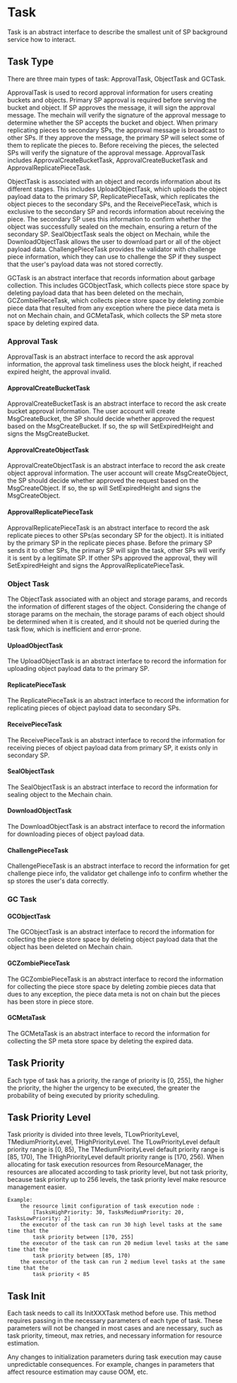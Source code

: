 # Task

Task is an abstract interface to describe the smallest unit of SP background service how to interact.

## Task Type

There are three main types of task: ApprovalTask, ObjectTask and GCTask.

ApprovalTask is used to record approval information for users creating buckets and objects. Primary SP approval is
required before serving the bucket and object. If SP approves the message, it will sign the approval message. The
mechain will verify the signature of the approval message to determine whether the SP accepts the bucket and object.
When primary replicating pieces to secondary SPs, the approval message is broadcast to other SPs. If they approve the
message, the primary SP will select some of them to replicate the pieces to. Before receiving the pieces, the selected SPs
will verify the signature of the approval message. ApprovalTask includes ApprovalCreateBucketTask, ApprovalCreateBucketTask
and ApprovalReplicatePieceTask.

ObjectTask is associated with an object and records information about its different stages. This includes
UploadObjectTask, which uploads the object payload data to the primary SP, ReplicatePieceTask, which replicates the 
object pieces to the secondary SPs, and the ReceivePieceTask, which is exclusive to the secondary SP and records 
information about receiving the piece. The secondary SP uses this information to confirm whether the object was 
successfully sealed on the mechain, ensuring a return of the secondary SP. SealObjectTask seals the object on Mechain,
while the DownloadObjectTask allows the user to download part or all of the object payload data. ChallengePieceTask 
provides the validator with challenge piece information, which they can use to challenge the SP if they suspect that 
the user's payload data was not stored correctly.

GCTask is an abstract interface that records information about garbage collection. This includes GCObjectTask, 
which collects piece store space by deleting payload data that has been deleted on the mechain, GCZombiePieceTask,
which collects piece store space by deleting zombie piece data that resulted from any exception where the piece data 
meta is not on Mechain chain, and GCMetaTask, which collects the SP meta store space by deleting expired data.

### Approval Task

ApprovalTask is an abstract interface to record the ask approval information, the approval task timeliness uses the block height,
if reached expired height, the approval invalid.

#### ApprovalCreateBucketTask

ApprovalCreateBucketTask is an abstract interface to record the ask create bucket approval information. The user account will
create MsgCreateBucket, the SP should decide whether approved the request based on the MsgCreateBucket. If so, the sp
will SetExpiredHeight and signs the MsgCreateBucket.

#### ApprovalCreateObjectTask

ApprovalCreateObjectTask is an abstract interface to record the ask create object approval information. The user account will
create MsgCreateObject, the SP should decide whether approved the request based on the MsgCreateObject. If so, the sp 
will SetExpiredHeight and signs the MsgCreateObject.

#### ApprovalReplicatePieceTask

ApprovalReplicatePieceTask is an abstract interface to record the ask replicate pieces to other SPs(as secondary SP for the object).
It is initiated by the primary SP in the replicate pieces phase.  Before the primary SP sends it to other SPs, the primary
SP will sign the task, other SPs will verify it is sent by a legitimate SP. If other SPs approved the approval, they will
SetExpiredHeight and signs the ApprovalReplicatePieceTask.

### Object Task

The ObjectTask associated with an object and storage params, and records the information of different stages of the object.
Considering the change of storage params on the mechain, the storage params of each object should be determined when
it is created, and it should not be queried during the task flow, which is inefficient and error-prone.

#### UploadObjectTask

The UploadObjectTask is an abstract interface to record the information for uploading object payload data to the primary SP.

#### ReplicatePieceTask

The ReplicatePieceTask is an abstract interface to record the information for replicating pieces of object payload data to secondary SPs.

#### ReceivePieceTask

The ReceivePieceTask is an abstract interface to record the information for receiving pieces of object payload data from primary
SP, it exists only in secondary SP.

#### SealObjectTask

The SealObjectTask is an abstract interface to  record the information for sealing object to the Mechain chain.

#### DownloadObjectTask

The DownloadObjectTask is an abstract interface to record the information for downloading pieces of object payload data.

#### ChallengePieceTask

ChallengePieceTask is an abstract interface to record the information for get challenge piece info, the validator get challenge
info to confirm whether the sp stores the user's data correctly.

### GC Task

#### GCObjectTask

The GCObjectTask is an abstract interface to record the information for collecting the piece store space by deleting object payload
data that the object has been deleted on Mechain chain.

#### GCZombiePieceTask

The GCZombiePieceTask is an abstract interface to record the information for collecting the piece store space by deleting zombie
pieces data that dues to any exception, the piece data meta is not on chain but the pieces has been store in piece store.

#### GCMetaTask

The GCMetaTask is an abstract interface to record the information for collecting the SP meta store space by deleting the expired data.

## Task Priority

Each type of task has a priority, the range of priority is [0, 255], the higher the priority, the higher the urgency to
be executed, the greater the probability of being executed by priority scheduling.

## Task Priority Level

Task priority is divided into three levels, TLowPriorityLevel, TMediumPriorityLevel, THighPriorityLevel. The TLowPriorityLevel
default priority range is [0, 85), The TMediumPriorityLevel default priority range is [85, 170), The THighPriorityLevel
default priority range is [170, 256). When allocating for task execution resources from ResourceManager, the resources
are allocated according to task priority level, but not task priority, because task priority up to 256 levels, the task priority
level make resource management easier.

```text
Example:
    the resource limit configuration of task execution node :
        [TasksHighPriority: 30, TasksMediumPriority: 20, TasksLowPriority: 2]
    the executor of the task can run 30 high level tasks at the same time that the
        task priority between [170, 255]
    the executor of the task can run 20 medium level tasks at the same time that the
        task priority between [85, 170)
    the executor of the task can run 2 medium level tasks at the same time that the
        task priority < 85
```

## Task Init

Each task needs to call its InitXXXTask method before use. This method requires passing in the necessary parameters of
each type of task. These parameters will not be changed in most cases and are necessary, such as task priority, timeout,
max retries, and necessary information for resource estimation.

Any changes to initialization parameters during task execution may cause unpredictable consequences. For example, changes
in parameters that affect resource estimation may cause OOM, etc.

